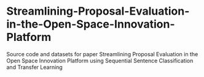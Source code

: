 # Streamlining-Proposal-Evaluation-in-the-Open-Space-Innovation-Platform
Source code and datasets for paper Streamlining Proposal Evaluation in the Open Space Innovation Platform using Sequential Sentence Classification and Transfer Learning
